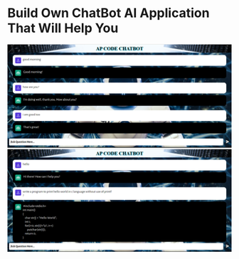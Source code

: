 # Build Own ChatBot AI Application That Will Help You
<img src="./Captures.PNG" />
<br>
<img src="./Capture1.PNG" />

